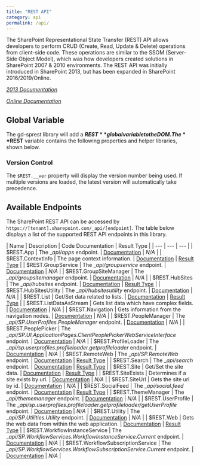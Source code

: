 ```yaml
---
title: "REST API"
category: api
permalink: /api/
---
```

The SharePoint Representational State Transfer (REST) API allows developers to perform CRUD (Create, Read, Update & Delete) operations from client-side code. These operations are similar to the SSOM (Server-Side Object Model), which was how developers created solutions in SharePoint 2007 & 2010 environments. The REST API was initially introduced in SharePoint 2013, but has been expanded in SharePoint 2016/2019/Online.

_[2013 Documentation](https://msdn.microsoft.com/en-us/library/office/jj860569.aspx)_

_[Online Documentation](https://docs.microsoft.com/en-us/sharepoint/dev/sp-add-ins/get-to-know-the-sharepoint-rest-service)_

## Global Variable

The gd-sprest library will add a **$REST** global variable to the DOM. The **$REST** variable contains the following properties and helper libraries, shown below.

### Version Control

The `$REST.__ver` property will display the version number being used. If multiple versions are loaded, the latest version will automatically take precedence.

## Available Endpoints

The SharePoint REST API can be accessed by ```https://[tenant].sharepoint.com/_api/[endpoint]```. The table below displays a list of the supported REST API endpoints in this library.

| Name | Description | Code Documentation | Result Type |
| --- | --- | --- |
| $REST.App | The __api/apps_ endpoint. | [Documentation](/docs/sprest/modules/__types_lib_apps_d_.html) | _N/A_ |
| $REST.ContextInfo | The page context information. | [Documentation](/docs/sprest/modules/__types_lib_contextinfo_d_.html) | [Result Type](https://dattabase.com/docs/sprest/interfaces/__types_lib_contextinfo_d_.icontextinformation.html) |
| $REST.GroupService | The __api/groupservice_ endpoint. | [Documentation](/docs/sprest/modules/__types_lib_groupservice_d_.html) | _N/A_ |
| $REST.GroupSiteManager | The __api/groupsitemanager_ endpoint. | [Documentation](/docs/sprest/modules/__types_lib_groupsitemanager_d_.html) | _N/A_ |
| $REST.HubSites | The __api/hubsites_ endpoint. | [Documentation](/docs/sprest/modules/__types_lib_hubsites_d_.html) | [Result Type](https://dattabase.com/docs/sprest/interfaces/__types_lib_hubsites_d_.ihubsites.html) |
| $REST.HubSitesUtility | The __api/hubsitesutility_ endpoint. | [Documentation](/docs/sprest/modules/__types_lib_hubsitesutility_d_.html) | _N/A_ |
| $REST.List | Get/Set data related to lists. | [Documentation](/docs/sprest/modules/__types_lib_list_d_.html) | [Result Type](https://dattabase.com/docs/sprest/interfaces/_lib_sp_entitytypes_d_.ilist.html) |
| $REST.ListDataAsStream | Gets list data which have complex fields. | [Documentation](/docs/sprest/interfaces/__types_lib_list_d_.ilistdatastream.html) | _N/A_ |
| $REST.Navigation | Gets information from the navigation nodes. | [Documentation](/docs/sprest/modules/__types_lib_navigation_d_.html) | _N/A_ |
| $REST.PeopleManager | The __api/SP.UserProfiles.PeopleManager_ endpoint. | [Documentation](/docs/sprest/modules/__types_lib_peoplemanager_d_.html) | _N/A_ |
| $REST.PeoplePicker | The __api/SP.UI.ApplicationPages.ClientPeoplePickerWebServiceInterface_ endpoint. | [Documentation](/docs/sprest/modules/__types_lib_peoplepicker_d_.html) | _N/A_ |
| $REST.ProfileLoader | The __api/sp.userprofiles.profileloader.getprofileloader_ endpoint. | [Documentation](/docs/sprest/modules/__types_lib_profileloader_d_.html) | _N/A_ |
| $REST.RemoteWeb | The __api/SP.RemoteWeb_ endpoint. | [Documentation](/docs/sprest/interfaces/__types_lib_web_d_.iweb.html#getremoteweb) | [Result Type](https://dattabase.com/docs/sprest/interfaces/_lib_sp_entitytypes_d_.remoteweb.html) |
| $REST.Search | The __api/search_ endpoint. | [Documentation](/docs/sprest/modules/__types_lib_search_d_.html) | [Result Type](https://dattabase.com/docs/sprest/interfaces/__types_lib_search_d_.isearch.html) |
| $REST.Site | Get/Set the site data. | [Documentation](/docs/sprest/modules/__types_lib_site_d_.html) | [Result Type](https://dattabase.com/docs/sprest/interfaces/__types_lib_site_d_.isite.html) |
| $REST.SiteExists | Determines if a site exists by url. | [Documentation](/docs/sprest/interfaces/__types_lib_site_d_.isite.html#exists) | _N/A_ |
| $REST.SiteUrl | Gets the site url by id. | [Documentation](/docs/sprest/interfaces/__types_lib_site_d_.isite.html#geturlbyid) | _N/A_ |
| $REST.SocialFeed | The __api/social.feed_ endpoint. | [Documentation](/docs/sprest/modules/__types_lib_socialfeed_d_.html) | [Result Type](https://dattabase.com/docs/sprest/interfaces/__types_lib_socialfeed_d_.isocialfeed.html) |
| $REST.ThemeManager | The __api/thememanager_ endpoint. | [Documentation](/docs/sprest/modules/__types_lib_thememanager_d_.html) | _N/A_ |
| $REST.UserProfile | The __api/sp.userprofiles.profileloader.getprofileloader/getUserProfile_ endpoint. | [Documentation](/docs/sprest/modules/__types_lib_userprofile_d_.html) | _N/A_ |
| $REST.Utility | The __api/SP.Utilities.Utility_ endpoint. | [Documentation](/docs/sprest/modules/__types_lib_utility_d_.html) | _N/A_ |
| $REST.Web | Gets the web data from within the web application. | [Documentation](/docs/sprest/modules/__types_lib_web_d_.html) | [Result Type](https://dattabase.com/docs/sprest/interfaces/__types_lib_web_d_.iweb.html) |
| $REST.WorkflowInstanceService | The __api/SP.WorkflowServices.WorkflowInstanceService.Current_ endpoint. | [Documentation](/docs/sprest/modules/__types_lib_wfinstanceservice_d_.html) | _N/A_ |
| $REST.WorkflowSubscriptionService | The __api/SP.WorkflowServices.WorkflowSubscriptionService.Current_ endpoint. | [Documentation](/docs/sprest/modules/__types_lib_wfsubscriptionservice_d_.html) | _N/A_ |